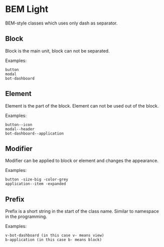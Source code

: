 # BEM Light

BEM-style classes which uses only dash as separator.

## Block

Block is the main unit, block can not be separated.

Examples:

	button
	modal
	bot-dashboard

## Element

Element is the part of the block. Element can not be used out of the block.

Examples:

	button--icon
	modal--header
	bot-dashboard--application

## Modifier

Modifier can be applied to block or element and changes the appearance.

Examples:

	button -size-big -color-grey
	application--item -expanded

## Prefix

Prefix is a short string in the start of the class name. Similar to namespace in the programming.

Examples:

	v-bot-dashboard (in this case v- means view)
	b-application (in this case b- means block)
